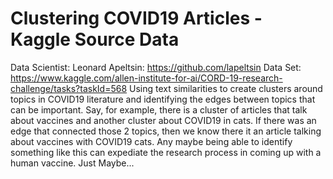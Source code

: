 # Clustering COVID19 Articles - Kaggle Source Data
Data Scientist: Leonard Apeltsin: https://github.com/lapeltsin
Data Set: https://www.kaggle.com/allen-institute-for-ai/CORD-19-research-challenge/tasks?taskId=568
Using text similarities to create clusters around topics in COVID19 literature and identifying the edges between topics that can be important. Say, for example, there is a cluster of articles that talk about vaccines and another cluster about COVID19 in cats. If there was an edge that connected those 2 topics, then we know there it an article talking about vaccines with COVID19 cats. Any maybe being able to identify something like this can expediate the research process in coming up with a human vaccine. Just Maybe...
